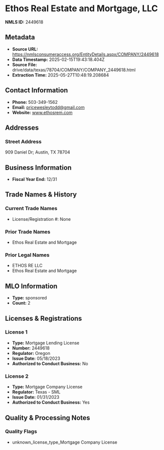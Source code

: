 # Ethos Real Estate and Mortgage, LLC

**NMLS ID:** 2449618

## Metadata
- **Source URL:** https://nmlsconsumeraccess.org/EntityDetails.aspx/COMPANY/2449618
- **Data Timestamp:** 2025-02-15T19:43:18.404Z
- **Source File:** drive/data/texas/78704/COMPANY/COMPANY_2449618.html
- **Extraction Time:** 2025-05-27T10:48:19.208684

## Contact Information
- **Phone:** 503-349-1562
- **Email:** pricewesleytodd@gmail.com
- **Website:** www.ethosrem.com

## Addresses
### Street Address
909 Daniel Dr; Austin, TX 78704

## Business Information
- **Fiscal Year End:** 12/31

## Trade Names & History
### Current Trade Names
- License/Registration #: None

### Prior Trade Names
- Ethos Real Estate and Mortgage

### Prior Legal Names
- ETHOS RE LLC
- Ethos Real Estate and Mortgage

## MLO Information
- **Type:** sponsored
- **Count:** 2

## Licenses & Registrations

### License 1
- **Type:** Mortgage Lending License
- **Number:** 2449618
- **Regulator:** Oregon
- **Issue Date:** 05/18/2023
- **Authorized to Conduct Business:** No

### License 2
- **Type:** Mortgage Company License
- **Regulator:** Texas - SML
- **Issue Date:** 01/31/2023
- **Authorized to Conduct Business:** Yes

## Quality & Processing Notes
### Quality Flags
- unknown_license_type_Mortgage Company License
